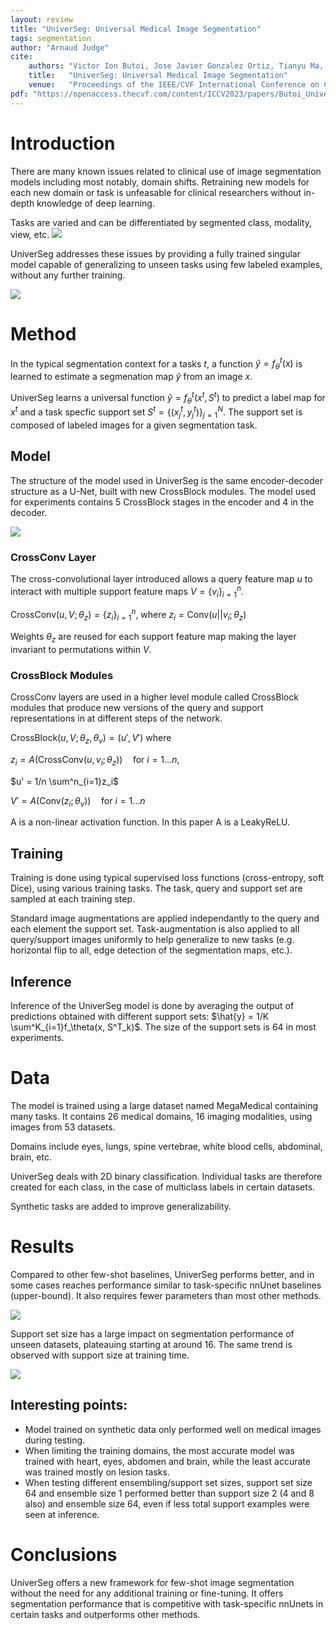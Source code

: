 ```yaml
---
layout: review
title: "UniverSeg: Universal Medical Image Segmentation"
tags: segmentation
author: "Arnaud Judge"
cite:
    authors: "Victor Ion Butoi, Jose Javier Gonzalez Ortiz, Tianyu Ma, Mert R. Sabuncu, John Guttag, Adrian V. Dalca"
    title:   "UniverSeg: Universal Medical Image Segmentation"
    venue:   "Proceedings of the IEEE/CVF International Conference on Computer Vision (ICCV)"
pdf: "https://openaccess.thecvf.com/content/ICCV2023/papers/Butoi_UniverSeg_Universal_Medical_Image_Segmentation_ICCV_2023_paper.pdf"
---
```



# Introduction

There are many known issues related to clinical use of image segmentation models including most notably, domain shifts. Retraining new models for each new domain or task is unfeasable for clinical researchers without in-depth knowledge of deep learning.

Tasks are varied and can be differentiated by segmented class, modality, view, etc.
![](/article/images/universeg/tasks.jpg)

UniverSeg addresses these issues by providing a fully trained singular model capable of generalizing to unseen tasks using few labeled examples, without any further training.

![](/article/images/universeg/global_method.jpg)

# Method

In the typical segmentation context for a tasks $t$, a function $\hat{y} = f^t_\theta(x)$ is learned to estimate a segmenation map $\hat{y}$ from an image $x$.

UniverSeg learns a universal function $\hat{y} = f^t_\theta(x^t, S^t)$ to predict a label map for $x^t$ and a task specfic support set $S^t=\{(x^t_j, y^t_j)\}^N_{j=1}$. The support set is composed of labeled images for a given segmentation task.

## Model

The structure of the model used in UniverSeg is the same encoder-decoder structure as a U-Net, built with new CrossBlock modules. The model used for experiments contains 5 CrossBlock stages in the encoder and 4 in the decoder.

![](/article/images/universeg/model_architecture.jpg)

### CrossConv Layer

The cross-convolutional layer introduced allows a query feature map $u$ to interact with multiple support feature maps $V = \{v_i\}^n_{i=1}$.

$\text{CrossConv}(u, V; \theta_z) = \{z_i\}^n_{i=1}$, where $z_i = \text{Conv}(u||v_i; \theta_z)$

Weights $\theta_z$ are reused for each support feature map making the layer invariant to permutations within $V$.

### CrossBlock Modules

CrossConv layers are used in a higher level module called CrossBlock modules that produce new versions of the query and support representations in at different steps of the network.

$\text{CrossBlock}(u, V; \theta_z, \theta_v) = (u', V')$ where

$z_i = A(\text{CrossConv}(u, v_i; \theta_z)) \quad \text{for} \ i = 1...n$, 

$u' = 1/n \sum^n_{i=1}z_i$

$V' = A(\text{Conv}(z_i; \theta_v))  \quad \text{for} \ i = 1...n$

A is a non-linear activation function. In this paper A is a LeakyReLU.

## Training

Training is done using typical supervised loss functions (cross-entropy, soft Dice), using various training tasks. The task, query and support set are sampled at each training step.

Standard image augmentations are applied independantly to the query and each element the support set. Task-augmentation is also applied to all query/support images uniformly to help generalize to new tasks (e.g. horizontal flip to all, edge detection of the segmentation maps, etc.).

## Inference

Inference of the UniverSeg model is done by averaging the output of predictions obtained with different support sets: $\hat{y} = 1/K \sum^K_{i=1}f_\theta(x, S^T_k)$. The size of the support sets is 64 in most experiments.

# Data
The model is trained using a large dataset named MegaMedical containing many tasks. It contains 26 medical domains, 16 imaging modalities, using images from 53 datasets.

Domains include eyes, lungs, spine vertebrae, white blood cells, abdominal, brain, etc.

UniverSeg deals with 2D binary classification. Individual tasks are therefore created for each class, in the case of multiclass labels in certain datasets. 

Synthetic tasks are added to improve generalizability.

# Results

Compared to other few-shot baselines, UniverSeg performs better, and in some cases reaches performance similar to task-specific nnUnet baselines (upper-bound). It also requires fewer parameters than most other methods.

![](/article/images/universeg/results.jpg)

Support set size has a large impact on segmentation performance of unseen datasets, plateauing starting at around 16. The same trend is observed with support size at training time.

![](/article/images/universeg/support_set_size.jpg)

## Interesting points:

- Model trained on synthetic data only performed well on medical images during testing.
- When limiting the training domains, the most accurate model was trained with heart, eyes, abdomen and brain, while the least accurate was trained mostly on lesion tasks.
- When testing different ensembling/support set sizes, support set size 64 and ensemble size 1 performed better than support size 2 (4 and 8 also) and ensemble size 64, even if less total support examples were seen at inference.


# Conclusions

UniverSeg offers a new framework for few-shot image segmentation without the need for any additional training or fine-tuning. It offers segmentation performance that is competitive with task-specific nnUnets in certain tasks and outperforms other methods.